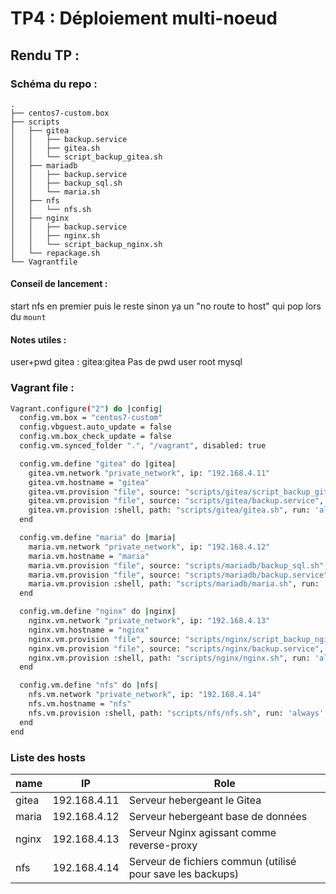 # TP4 : Déploiement multi-noeud

## Rendu TP : 

### Schéma du repo : 

```
.
├── centos7-custom.box
├── scripts
│   ├── gitea
│   │   ├── backup.service
│   │   ├── gitea.sh
│   │   └── script_backup_gitea.sh
│   ├── mariadb
│   │   ├── backup.service
│   │   ├── backup_sql.sh
│   │   └── maria.sh
│   ├── nfs
│   │   └── nfs.sh
│   ├── nginx
│   │   ├── backup.service
│   │   ├── nginx.sh
│   │   └── script_backup_nginx.sh
│   └── repackage.sh
└── Vagrantfile
```


#### Conseil de lancement : 

start nfs en premier puis le reste sinon ya un "no route to host" qui pop lors du `mount`

#### Notes utiles : 

user+pwd gitea : gitea:gitea
Pas de pwd user root mysql

### Vagrant file : 

```bash
Vagrant.configure("2") do |config|
  config.vm.box = "centos7-custom"
  config.vbguest.auto_update = false
  config.vm.box_check_update = false 
  config.vm.synced_folder ".", "/vagrant", disabled: true

  config.vm.define "gitea" do |gitea|
    gitea.vm.network "private_network", ip: "192.168.4.11"
    gitea.vm.hostname = "gitea"
    gitea.vm.provision "file", source: "scripts/gitea/script_backup_gitea.sh", destination: "/tmp/script_backup_gitea.sh"
    gitea.vm.provision "file", source: "scripts/gitea/backup.service", destination: "/tmp/backup.service"
    gitea.vm.provision :shell, path: "scripts/gitea/gitea.sh", run: 'always'
  end

  config.vm.define "maria" do |maria|
    maria.vm.network "private_network", ip: "192.168.4.12"
    maria.vm.hostname = "maria"
    maria.vm.provision "file", source: "scripts/mariadb/backup_sql.sh", destination: "/tmp/backup_sql.sh"
    maria.vm.provision "file", source: "scripts/mariadb/backup.service", destination: "/tmp/backup.service"
    maria.vm.provision :shell, path: "scripts/mariadb/maria.sh", run: 'always'
  end

  config.vm.define "nginx" do |nginx|
    nginx.vm.network "private_network", ip: "192.168.4.13"
    nginx.vm.hostname = "nginx"
    nginx.vm.provision "file", source: "scripts/nginx/script_backup_nginx.sh", destination: "/tmp/script_backup_nginx.sh"
    nginx.vm.provision "file", source: "scripts/nginx/backup.service", destination: "/tmp/backup.service"
    nginx.vm.provision :shell, path: "scripts/nginx/nginx.sh", run: 'always'
  end

  config.vm.define "nfs" do |nfs|
    nfs.vm.network "private_network", ip: "192.168.4.14"
    nfs.vm.hostname = "nfs"
    nfs.vm.provision :shell, path: "scripts/nfs/nfs.sh", run: 'always'
  end
end
```

### Liste des hosts

| name | IP   | Role |
| ---- | ---- | ---- |
| gitea|192.168.4.11|Serveur hebergeant le Gitea|
| maria|192.168.4.12|Serveur hebergeant  base de données|
| nginx|192.168.4.13|Serveur Nginx agissant comme reverse-proxy|
| nfs|192.168.4.14|Serveur de fichiers commun (utilisé pour save les backups)|
